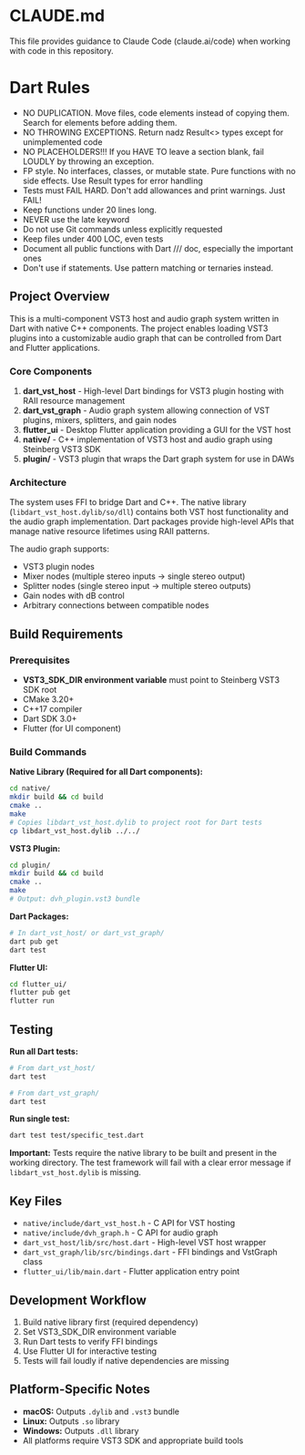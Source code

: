 # CLAUDE.md

This file provides guidance to Claude Code (claude.ai/code) when working with code in this repository.

# Dart Rules
- NO DUPLICATION. Move files, code elements instead of copying them. Search for elements before adding them.
- NO THROWING EXCEPTIONS. Return nadz Result<> types except for unimplemented code
- NO PLACEHOLDERS!!! If you HAVE TO leave a section blank, fail LOUDLY by throwing an exception.
- FP style. No interfaces, classes, or mutable state. Pure functions with no side effects. Use Result types for error handling
- Tests must FAIL HARD. Don't add allowances and print warnings. Just FAIL!
- Keep functions under 20 lines long.
- NEVER use the late keyword
- Do not use Git commands unless explicitly requested
- Keep files under 400 LOC, even tests
- Document all public functions with Dart /// doc, especially the important ones
- Don't use if statements. Use pattern matching or ternaries instead.

## Project Overview

This is a multi-component VST3 host and audio graph system written in Dart with native C++ components. The project enables loading VST3 plugins into a customizable audio graph that can be controlled from Dart and Flutter applications.

### Core Components

1. **dart_vst_host** - High-level Dart bindings for VST3 plugin hosting with RAII resource management
2. **dart_vst_graph** - Audio graph system allowing connection of VST plugins, mixers, splitters, and gain nodes
3. **flutter_ui** - Desktop Flutter application providing a GUI for the VST host
4. **native/** - C++ implementation of VST3 host and audio graph using Steinberg VST3 SDK
5. **plugin/** - VST3 plugin that wraps the Dart graph system for use in DAWs

### Architecture

The system uses FFI to bridge Dart and C++. The native library (`libdart_vst_host.dylib/so/dll`) contains both VST host functionality and the audio graph implementation. Dart packages provide high-level APIs that manage native resource lifetimes using RAII patterns.

The audio graph supports:
- VST3 plugin nodes
- Mixer nodes (multiple stereo inputs → single stereo output)  
- Splitter nodes (single stereo input → multiple stereo outputs)
- Gain nodes with dB control
- Arbitrary connections between compatible nodes

## Build Requirements

### Prerequisites
- **VST3_SDK_DIR environment variable** must point to Steinberg VST3 SDK root
- CMake 3.20+
- C++17 compiler
- Dart SDK 3.0+
- Flutter (for UI component)

### Build Commands

**Native Library (Required for all Dart components):**
```bash
cd native/
mkdir build && cd build
cmake ..
make
# Copies libdart_vst_host.dylib to project root for Dart tests
cp libdart_vst_host.dylib ../../
```

**VST3 Plugin:**
```bash
cd plugin/
mkdir build && cd build  
cmake ..
make
# Output: dvh_plugin.vst3 bundle
```

**Dart Packages:**
```bash
# In dart_vst_host/ or dart_vst_graph/
dart pub get
dart test
```

**Flutter UI:**
```bash
cd flutter_ui/
flutter pub get
flutter run
```

## Testing

**Run all Dart tests:**
```bash
# From dart_vst_host/
dart test

# From dart_vst_graph/
dart test
```

**Run single test:**
```bash
dart test test/specific_test.dart
```

**Important:** Tests require the native library to be built and present in the working directory. The test framework will fail with a clear error message if `libdart_vst_host.dylib` is missing.

## Key Files

- `native/include/dart_vst_host.h` - C API for VST hosting
- `native/include/dvh_graph.h` - C API for audio graph
- `dart_vst_host/lib/src/host.dart` - High-level VST host wrapper
- `dart_vst_graph/lib/src/bindings.dart` - FFI bindings and VstGraph class
- `flutter_ui/lib/main.dart` - Flutter application entry point

## Development Workflow

1. Build native library first (required dependency)
2. Set VST3_SDK_DIR environment variable
3. Run Dart tests to verify FFI bindings
4. Use Flutter UI for interactive testing
5. Tests will fail loudly if native dependencies are missing

## Platform-Specific Notes

- **macOS:** Outputs `.dylib` and `.vst3` bundle
- **Linux:** Outputs `.so` library  
- **Windows:** Outputs `.dll` library
- All platforms require VST3 SDK and appropriate build tools